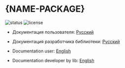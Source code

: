 # {NAME-PACKAGE}

![status] ![license]

[license]: https://img.shields.io/github/license/{git-repo-dir}/{name-package}?style=for-the-badge
[status]: https://img.shields.io/badge/template-skeleton-9cf?style=for-the-badge

- Документация пользователя: [Русский](./docs/README-RU.md)
- Документация разработчика библиотеки: [Русский](./docs/README-DEVELOP-RU.md)

- Documentation user: [English](./docs/README-EN.md)
- Documentation developer by lib: [English](./docs/README-DEVELOP-EN.md)
